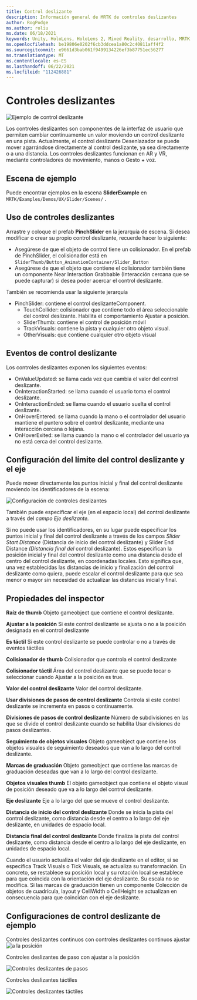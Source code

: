 ```yaml
---
title: Control deslizante
description: Información general de MRTK de controles deslizantes
author: RogPodge
ms.author: roliu
ms.date: 06/18/2021
keywords: Unity, HoloLens, HoloLens 2, Mixed Reality, desarrollo, MRTK, controles deslizantes,
ms.openlocfilehash: be19806e0202f6cb3ddcea1a80c2c40811aff4f2
ms.sourcegitcommit: e9661d3bab061f9499134226ef3b87751ec56277
ms.translationtype: MT
ms.contentlocale: es-ES
ms.lasthandoff: 06/22/2021
ms.locfileid: "112426881"
---
```

# <a name="sliders"></a>Controles deslizantes

![Ejemplo de control deslizante](../images/slider/MRTK_UX_Slider_Main.jpg)

Los controles deslizantes son componentes de la interfaz de usuario que permiten cambiar continuamente un valor moviendo un control deslizante en una pista. Actualmente, el control deslizante Desenlazador se puede mover agarrándose directamente al control deslizante, ya sea directamente o a una distancia. Los controles deslizantes funcionan en AR y VR, mediante controladores de movimiento, manos o Gesto + voz.

## <a name="example-scene"></a>Escena de ejemplo

Puede encontrar ejemplos en la escena **SliderExample** en `MRTK/Examples/Demos/UX/Slider/Scenes/` .

## <a name="how-to-use-sliders"></a>Uso de controles deslizantes

Arrastre y coloque el prefab **PinchSlider** en la jerarquía de escena. Si desea modificar o crear su propio control deslizante, recuerde hacer lo siguiente:

- Asegúrese de que el objeto de control tiene un colisionador. En el prefab de PinchSlider, el colisionador está en `SliderThumb/Button_AnimationContainer/Slider_Button`
- Asegúrese de que el objeto que contiene el colisionador también tiene un componente Near Interaction Grabbable (Interacción cercana que se puede capturar) si desea poder acercar el control deslizante.

También se recomienda usar la siguiente jerarquía

- PinchSlider: contiene el control deslizanteComponent.
  - TouchCollider: colisionador que contiene todo el área seleccionable del control deslizante. Habilita el comportamiento Ajustar a posición.
  - SliderThumb: contiene el control de posición móvil
  - TrackVisuals: contiene la pista y cualquier otro objeto visual.
  - OtherVisuals: que contiene cualquier otro objeto visual

## <a name="slider-events"></a>Eventos de control deslizante

Los controles deslizantes exponen los siguientes eventos:

- OnValueUpdated: se llama cada vez que cambia el valor del control deslizante.
- OnInteractionStarted: se llama cuando el usuario toma el control deslizante.
- OnInteractionEnded: se llama cuando el usuario suelta el control deslizante.
- OnHoverEntered: se llama cuando la mano o el controlador del usuario mantiene el puntero sobre el control deslizante, mediante una interacción cercana o lejana.
- OnHoverExited: se llama cuando la mano o el controlador del usuario ya no está cerca del control deslizante.

## <a name="configuring-slider-bound-and-axis"></a>Configuración del límite del control deslizante y el eje

Puede mover directamente los puntos inicial y final del control deslizante moviendo los identificadores de la escena:

![Configuración de controles deslizantes](../images/sliders/MRTK_Sliders_Setup.png)

También puede especificar el eje (en el espacio local) del control deslizante a través del _campo Eje deslizante._

Si no puede usar los identificadores, en su lugar puede especificar los puntos inicial y final del control deslizante a través de los campos _Slider Start Distance_ (Distancia de inicio del control deslizante) y Slider End Distance _(Distancia final del_ control deslizante). Estos especifican la posición inicial y final del control deslizante como una distancia desde el centro del control deslizante, en coordenadas locales. Esto significa que, una vez establecidas las distancias de inicio y finalización del control deslizante como quiera, puede escalar el control deslizante para que sea menor o mayor sin necesidad de actualizar las distancias inicial y final.

## <a name="inspector-properties"></a>Propiedades del inspector

**Raíz de thumb** Objeto gameobject que contiene el control deslizante.

**Ajustar a la posición** Si este control deslizante se ajusta o no a la posición designada en el control deslizante

**Es táctil** Si este control deslizante se puede controlar o no a través de eventos táctiles

**Colisionador de thumb** Colisionador que controla el control deslizante

**Colisionador táctil** Área del control deslizante que se puede tocar o seleccionar cuando Ajustar a la posición es true.

**Valor del control deslizante** Valor del control deslizante.

**Usar divisiones de pasos de control deslizante** Controla si este control deslizante se incrementa en pasos o continuamente.

**Divisiones de pasos de control deslizante** Número de subdivisiones en las que se divide el control deslizante cuando se habilita Usar divisiones de pasos deslizantes.

**Seguimiento de objetos visuales** Objeto gameobject que contiene los objetos visuales de seguimiento deseados que van a lo largo del control deslizante.

**Marcas de graduación** Objeto gameobject que contiene las marcas de graduación deseadas que van a lo largo del control deslizante.

**Objetos visuales thumb** El objeto gameobject que contiene el objeto visual de posición deseado que va a lo largo del control deslizante.

**Eje deslizante** Eje a lo largo del que se mueve el control deslizante.

**Distancia de inicio del control deslizante** Donde se inicia la pista del control deslizante, como distancia desde el centro a lo largo del eje deslizante, en unidades de espacio local.

**Distancia final del control deslizante** Donde finaliza la pista del control deslizante, como distancia desde el centro a lo largo del eje deslizante, en unidades de espacio local.

Cuando el usuario actualiza el valor del eje deslizante en el editor, si se especifica Track Visuals o Tick Visuals, se actualiza su transformación.
En concreto, se restablece su posición local y su rotación local se establece para que coincida con la orientación del eje deslizante.
Su escala no se modifica.
Si las marcas de graduación tienen un componente Colección de objetos de cuadrícula, layout y CellWidth o CellHeight se actualizan en consecuencia para que coincidan con el eje deslizante.

## <a name="example-slider-configurations"></a>Configuraciones de control deslizante de ejemplo

Controles deslizantes continuos con controles deslizantes continuos ajustar ![ a la posición](https://user-images.githubusercontent.com/39840334/122488212-d410a400-cf91-11eb-8d31-fc7584ddc465.gif)

Controles deslizantes de paso con ajustar a la posición

![Controles deslizantes de pasos](https://user-images.githubusercontent.com/39840334/122488226-dc68df00-cf91-11eb-9459-89655bbb054d.gif)

Controles deslizantes táctiles

![Controles deslizantes táctiles](https://user-images.githubusercontent.com/39840334/122488221-d8d55800-cf91-11eb-91a1-bb12debe2797.gif)